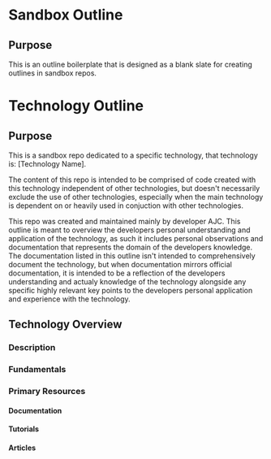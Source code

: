 # Sandbox Outline

## Purpose

This is an outline boilerplate that is designed as a blank slate for creating outlines in sandbox repos.

# Technology Outline

## Purpose

This is a sandbox repo dedicated to a specific technology, that technology is: [Technology Name].

The content of this repo is intended to be comprised of code created with this technology independent of other technologies, but doesn't necessarily exclude the use of other technologies, especially when the main technology is dependent on or heavily used in conjuction with other technologies.

This repo was created and maintained mainly by developer AJC. This outline is meant to overview the developers personal understanding and application of the technology, as such it includes personal observations and documentation that represents the domain of the developers knowledge. The documentation listed in this outline isn't intended to comprehensively document the technology, but when documentation mirrors official documentation, it is intended to be a reflection of the developers understanding and actualy knowledge of the technology alongside any specific highly relevant key points to the developers personal application and experience with the technology.

## Technology Overview

### Description

### Fundamentals

### Primary Resources

#### Documentation

#### Tutorials

#### Articles